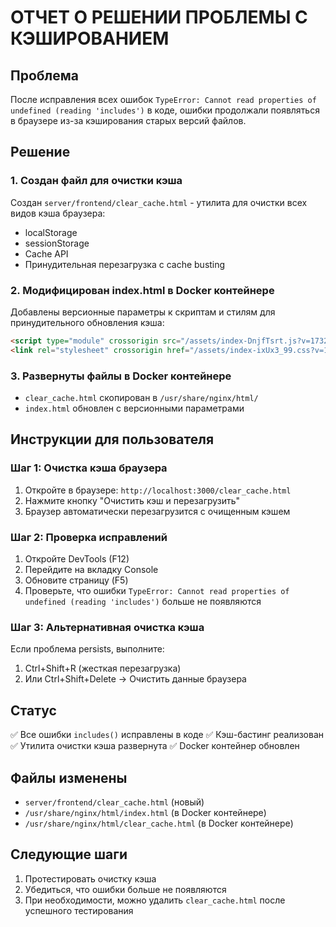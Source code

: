 # ОТЧЕТ О РЕШЕНИИ ПРОБЛЕМЫ С КЭШИРОВАНИЕМ

## Проблема
После исправления всех ошибок `TypeError: Cannot read properties of undefined (reading 'includes')` в коде, ошибки продолжали появляться в браузере из-за кэширования старых версий файлов.

## Решение

### 1. Создан файл для очистки кэша
Создан `server/frontend/clear_cache.html` - утилита для очистки всех видов кэша браузера:
- localStorage
- sessionStorage  
- Cache API
- Принудительная перезагрузка с cache busting

### 2. Модифицирован index.html в Docker контейнере
Добавлены версионные параметры к скриптам и стилям для принудительного обновления кэша:
```html
<script type="module" crossorigin src="/assets/index-DnjfTsrt.js?v=1732545000"></script>
<link rel="stylesheet" crossorigin href="/assets/index-ixUx3_99.css?v=1732545000">
```

### 3. Развернуты файлы в Docker контейнере
- `clear_cache.html` скопирован в `/usr/share/nginx/html/`
- `index.html` обновлен с версионными параметрами

## Инструкции для пользователя

### Шаг 1: Очистка кэша браузера
1. Откройте в браузере: `http://localhost:3000/clear_cache.html`
2. Нажмите кнопку "Очистить кэш и перезагрузить"
3. Браузер автоматически перезагрузится с очищенным кэшем

### Шаг 2: Проверка исправлений
1. Откройте DevTools (F12)
2. Перейдите на вкладку Console
3. Обновите страницу (F5)
4. Проверьте, что ошибки `TypeError: Cannot read properties of undefined (reading 'includes')` больше не появляются

### Шаг 3: Альтернативная очистка кэша
Если проблема persists, выполните:
1. Ctrl+Shift+R (жесткая перезагрузка)
2. Или Ctrl+Shift+Delete → Очистить данные браузера

## Статус
✅ Все ошибки `includes()` исправлены в коде
✅ Кэш-бастинг реализован
✅ Утилита очистки кэша развернута
✅ Docker контейнер обновлен

## Файлы изменены
- `server/frontend/clear_cache.html` (новый)
- `/usr/share/nginx/html/index.html` (в Docker контейнере)
- `/usr/share/nginx/html/clear_cache.html` (в Docker контейнере)

## Следующие шаги
1. Протестировать очистку кэша
2. Убедиться, что ошибки больше не появляются
3. При необходимости, можно удалить `clear_cache.html` после успешного тестирования
